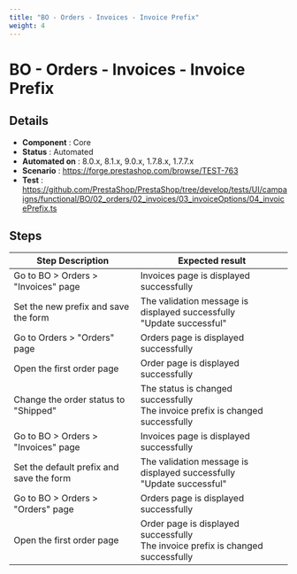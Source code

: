 ```yaml
---
title: "BO - Orders - Invoices - Invoice Prefix"
weight: 4
---
```


# BO - Orders - Invoices - Invoice Prefix
## Details
* **Component** : Core
* **Status** : Automated
* **Automated on** : 8.0.x, 8.1.x, 9.0.x, 1.7.8.x, 1.7.7.x
* **Scenario** : https://forge.prestashop.com/browse/TEST-763
* **Test** : https://github.com/PrestaShop/PrestaShop/tree/develop/tests/UI/campaigns/functional/BO/02_orders/02_invoices/03_invoiceOptions/04_invoicePrefix.ts

## Steps
| Step Description | Expected result |
| ----- | ----- |
| Go to BO > Orders > "Invoices" page | Invoices page is displayed successfully |
| Set the new prefix and save the form | The validation message is displayed successfully<br>"Update successful" |
| Go to Orders > "Orders" page | Orders page is displayed successfully |
| Open the first order page | Order page is displayed successfully |
| Change the order status to "Shipped" | The status is changed successfully<br>The invoice prefix is changed successfully |
| Go to BO > Orders > "Invoices" page | Invoices page is displayed successfully |
| Set the default prefix and save the form | The validation message is displayed successfully<br>"Update successful" |
| Go to BO > Orders > "Orders" page | Orders page is displayed successfully |
| Open the first order page | Order page is displayed successfully<br>The invoice prefix is changed successfully |
